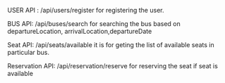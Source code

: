 USER API : /api/users/register for registering the user.

BUS API: /api/buses/search for searching the bus based on departureLocation, arrivalLocation,departureDate

Seat API: /api/seats/available it is for geting the list of available seats in particular bus.

Reservation API: /api/reservation/reserve for reserving the seat if seat is available
